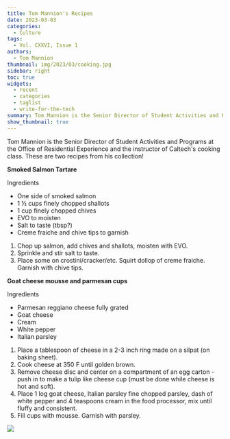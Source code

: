 ```yaml
---
title: Tom Mannion's Recipes
date: 2023-03-03
categories:
  - Culture
tags:
  - Vol. CXXVI, Issue 1
authors:
  - Tom Mannion
thumbnail: img/2023/03/cooking.jpg
sidebar: right
toc: true
widgets:
  - recent
  - categories
  - taglist
  - write-for-the-tech
summary: Tom Mannion is the Senior Director of Student Activities and Programs at the Office of Residential Experience and the instructor of Caltech's cooking class. These are two recipes from his collection!
show_thumbnail: true
---
```


Tom Mannion is the Senior Director of Student Activities and Programs at the Office of Residential Experience and the instructor of Caltech's cooking class. These are two recipes from his collection!


**Smoked Salmon Tartare**

Ingredients
 - One side of smoked salmon
 - 1 ½ cups finely chopped shallots
 - 1 cup finely chopped chives
 - EVO to moisten
 - Salt to taste (tbsp?)
 - Creme fraiche and chive tips to garnish

1. Chop up salmon, add chives and shallots, moisten with EVO. 
2. Sprinkle and stir salt to taste.
3. Place some on crostini/cracker/etc. Squirt dollop of creme fraiche. Garnish with chive tips.

**Goat cheese mousse and parmesan cups**

Ingredients
 - Parmesan reggiano cheese fully grated
 - Goat cheese
 - Cream
 - White pepper
 - Italian parsley

1. Place a tablespoon of cheese in a 2-3 inch ring made on a silpat (on baking sheet).
2. Cook cheese at 350 F until golden brown.
3. Remove cheese disc and center on a compartment of an egg carton - push in to make a tulip like cheese cup (must be done while cheese is hot and soft).
4. Place 1 log goat cheese, Italian parsley fine chopped parsley, dash of white pepper and 4 teaspoons cream in the food processor, mix until fluffy and consistent. 
5. Fill cups with mousse. Garnish with parsley. 

![](/img/2023/03/mannion.jpg)